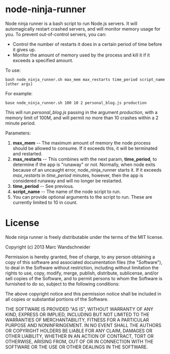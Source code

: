 # node-ninja-runner

Node ninja runner is a bash script to run Node.js servers. It will automagically restart crashed servers, and will monitor memory usage for you. To prevent out-of-control servers, you can:

* Control the number of restarts it does in a certain period of time before it gives up.
* Monitor the amount of memory used by the process and kill it if it exceeds a specified amount.


To use:

    bash node_ninja_runner.sh max_mem max_restarts time_period script_name [other args]

For example:

    base node_ninja_runner.sh 100 10 2 personal_blog.js production

This will run _personal_blog.js_ passing in the argument _production_, with a memory limit of 100M, and will permit no more than 10 crashes within a 2 minute period.


Parameters:

1. **max_mem** -- The maximum amount of memory the node process should be allowed to consume. If it exceeds this, it will be terminated and restarted.
1. **max_restarts** -- This combines with the next param, **time_period**, to determine if the app is "runaway" or not. Normally, when node exits because of an uncaught error, node_ninja_runner starts it. If it exceeds _max_restarts_ in _time_period_ minutes, however, then the app is considered runaway and will no longer be restarted.
1. **time_period** -- See previous.
1. **script_name** -- The name of the node script to run.
1. You can provide optional arguments to the script to run. These are currently limited to 10 in count.



# License

Node ninja runner is freely distributable under the terms of the MIT license.

Copyright (c) 2013 Marc Wandschneider

Permission is hereby granted, free of charge, to any person obtaining a copy of this software and associated documentation files (the "Software"), to deal in the Software without restriction, including without limitation the rights to use, copy, modify, merge, publish, distribute, sublicense, and/or sell copies of the Software, and to permit persons to whom the Software is furnished to do so, subject to the following conditions:

The above copyright notice and this permission notice shall be included in all copies or substantial portions of the Software.

THE SOFTWARE IS PROVIDED "AS IS", WITHOUT WARRANTY OF ANY KIND, EXPRESS OR IMPLIED, INCLUDING BUT NOT LIMITED TO THE WARRANTIES OF MERCHANTABILITY, FITNESS FOR A PARTICULAR PURPOSE AND NONINFRINGEMENT. IN NO EVENT SHALL THE AUTHORS OR COPYRIGHT HOLDERS BE LIABLE FOR ANY CLAIM, DAMAGES OR OTHER LIABILITY, WHETHER IN AN ACTION OF CONTRACT, TORT OR OTHERWISE, ARISING FROM, OUT OF OR IN CONNECTION WITH THE SOFTWARE OR THE USE OR OTHER DEALINGS IN THE SOFTWARE.

